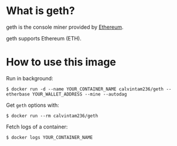 # What is geth?

geth is the console miner provided by [Ethereum](https://github.com/ethereum/go-ethereum).

geth supports Ethereum (ETH).

# How to use this image

Run in background:

```console
$ docker run -d --name YOUR_CONTAINER_NAME calvintam236/geth --etherbase YOUR_WALLET_ADDRESS --mine --autodag
```

Get `geth` options with:

```console
$ docker run --rm calvintam236/geth
```

Fetch logs of a container:

```console
$ docker logs YOUR_CONTAINER_NAME
```

